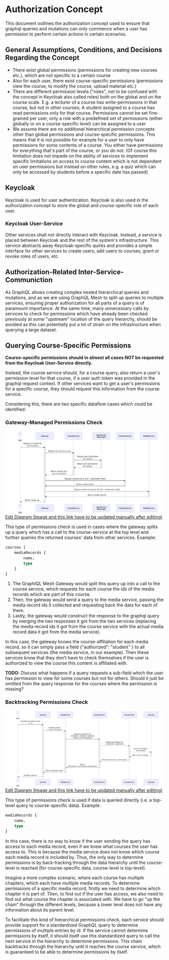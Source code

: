 # Authorization Concept

This document outlines the authorization concept used to ensure that graphql queries and mutations can only commence when a user has permission to perform certain actions in certain scenarios.

## General Assumptions, Conditions, and Decisions Regarding the Concept

* There exist global permissions (permissions for creating new courses etc.), which are not specific to a certain course
* Also for each user, there exist course-specific permissions (permissions view the course, to modify the course, upload material etc.)
* There are different permission levels ("roles", not to be confused with the concept in Keycloak also called roles) both on the global and on the course scale. E.g. a lecturer of a course has write-permissions in that course, but not in other courses; A student assigned to a course has read permissions only for that course. Permissions cannot be set fine-grained per user, only a role with a predefined set of permissions (either globally or on a course-specific level) can be assigned to a user
* We assume there are no additional hierarchical permission concepts other than global permissions and course-specific permissions. This means that it is not possible for example for a user to only have permissions for some contents of a course. You either have permissions for everything that's part of the course, or you do not. (Of course this limitation does not impede on the ability of services to implement specific limitations on access to course content which is not dependent on user permissions but instead on other rules, e.g. a quiz which can only be accessed by students before a specific date has passed)

## Keycloak

Keycloak is used for user authentication. Keycloak is also used in the authorization concept to store the global and course-specific role of each user.

### Keycloak User-Service

Other services shall not directly interact with Keycloak. Instead, a service is placed between Keycloak and the rest of the system's infrastructure. This service abstracts away Keycloak-specific quirks and provides a simple interface for other services to create users, add users to courses, grant or revoke roles of users, etc.

## Authorization-Related Inter-Service-Communiction

As GraphQL allows creating complex nested hierarchical queries and mutations, and as we are using GraphQL Mesh to split up queries to multiple services, ensuring proper authorization for all parts of a query is of paramount importance. At the same time, many unnecessary calls by services to check for permissions which have already been checked previously at some "upstream" location of the query hierarchy, should be avoided as this can potentially put a lot of strain on the infrastructure when querying a large dataset.

## Querying Course-Specific Permissions

**Course-specific permissions should in almost all cases NOT be requested from the Keycloak User-Service directly.**

Instead, the course service should, for a course query, also return a user's permission level for that course, if a user auth token was provided in the graphql request context. If other services want to get a user's permissions for a specific course, they should request this information from the course service.

Considering this, there are two specific dataflow cases which could be identified:

### Gateway-Managed Permissions Check

![](/images/authorization-gateway.png)
[Edit Diagram (Image and this link have to be updated manually after editing)](https://mermaid.live/edit#pako:eNqdlM1uAiEUhV_lhlVNbB_ANG5q0jSNm5ruZnOFO0qcAQuMzdT47oX50WEYk6YujFzgO5xzkTPjWhBbMEtfFSlOK4k7g2WmwH-QO23g05Jpx0c0TnJ5ROXgFR19Y51OvOjKWNqQOUlO6XSgdZOAdjh83prlwzvVvNB4mE2BlSPl7pLXJCRGs-13kHhcLrsDL-AjWLUOsCigDHtAChvEdd7UeGPAXiOQJ78z9tsNPDVyG7M7DnhsdY3wypuIKSp59iCbGzmg4EimlNZKrZqD575L06ceIG5h9ApTx3eVUX_TEHRfJXYSh98o9NlIxYungB9LJhqjvNI-DC_HLS7e1i1sa3hbwUMjCBnDyu21kT8kMga5pELMkgal1y2uTfpqFoBAhxMWYuLYw_AC3xy0V9QQ10b8w0b6rxhWpnoTCSYmYl5sobuzI5IMlITT7WFzVvquoxT-ETqHVRlzeyopYwv_U6A5ZCxTF7_Oe9WbWnG2cKaiOauOPuX-weqLXtG_Wev2UfPdyOWOXX4BUWq53w)

This type of permissions check is used in cases where the gateway splits up a query which has a call to the course-service at the top level and further queries the returned courses' data from other services. Example:

```graphql
courses {
    mediaRecords {
        name,
        type
    }
}
```

1. The GraphlQL Mesh Gateway would split this query up into a call to the course service, which requests for each course the ids of the media records which are part of this course.
2. Then, the gateway would send a query to the media service, passing the media record ids it collected and requesting back the data for each of them. 
3. Lastly, the gateway would construct the response to the graphql query by merging the two responses it got from the two services (replacing the media record ids it got from the course service with the actual media record data it got from the media service).

In this case, the gateway knows the course-affiliation for each media record, so it can simply pass a field {"authorized": "student" } to all subsequent services (the media service, in our example). Then these services know that they don't have to check themselves if the user is authorized to view the course this content is affiliated with.

**TODO:** Discuss what happens if a query requests a sub-field which the user has permission to view for some courses but not for others. Should it just be omitted from the query response for the courses where the permission is missing?


### Backtracking Permissions Check

![](/images/authorization-backtracking.png)
[Edit Diagram (Image and this link have to be updated manually after editing)](https://mermaid.live/edit#pako:eNqFVE1rAjEQ_SshpxaUUr0txUsLUtpCW-ltLzEZNegm20lWEfG_d7IfumtW64IkmZ33Zua97IFLq4An3MFvAUbCixZLFFlqGP2E9BbZjwOs9rlAr6XOhfFsKjzsxD4OfIDSYga41RLi6LM1Hoy_ES_QwdXwG-zlxop1Fan-Q33DyaQuKGFTFPnq650twbMsFMMQpEXlnuY4me-ZVqfu9JaSzq2EJ0TqAwJtN3NGxjAs5wPe7oEVxM-0WVjMhNfWXKDH82ifEEd3JAn7rtBZDphp5wjRMQIPbIeyn1f1OGD1anRajY9lf8KBYtb8V1WfDt2zsrKWGLcLk1VuWdppPTpGrB11G9rWIbE2GtO8ScGgLvtEvdUbWEKpIXESR0i6c_cXDF2DNLthXzO-QHMJX6Up6MHrK7ZXvRL3cB4STeS8aUbSouix_IUSkRErknLw13jam3Efaax_x5ftG1X3VNue_FVaLsKMnd5cJAILg27fIJeTfSDCqDP4gGdUvtCKvk2H8FbK_QoySHlCSyVwnfLUHOk9UXg72xvJE48FDHiRK8Kov2M8WYiNg-MfmnC8dg)

This type of permissions check is used if data is queried directly (i.e. a top-level query to course-specific data). Example:

```graphql
mediaRecords {
    name,
    type
}
```

In this case, there is no way to know if the user sending the query has access to each media record, even if we knew what courses the user has access to. This is because the media service does not know which course each media record is included by. Thus, the only way to determine permissions is by back-tracking through the data hierarchy until the course-level is reached (for course-specific data, course-level is top-level).

Imagine a more complex scenario, where each course has multiple chapters, which each have multiple media records. To determine permissions of a specific media record, firstly we need to determine which chapter it is part of. Then, to find out if the user has access, we also need to find out what course the chapter is associated with. We have to go "up the chain" through the different levels, because a lower level does not have any information about its parent level.

To facilitate this kind of hierarchical permissions check, each service should provide support for a standardized GraphQL query to determine permissions of multiple entries by id. If the service cannot determine permissions by itself, it should itself use this standardized query to call the next service in the hierarchy to determine permissions. This chain backtracks through the hierarchy until it reaches the course service, which is guaranteed to be able to determine permissions by itself.